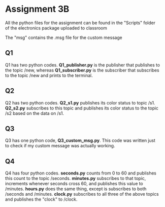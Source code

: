# Assignment 3B

All the python files for the assignment can be found in the "Scripts" folder of the electronics package uploaded to classroom

The "msg" contains the .msg file for the custom message

## Q1
Q1 has two python codes. **Q1_publisher.py** is the publisher that publishes to the topic /new, whereas **Q1_subscriber.py** is the subscriber that subscribes to the topic /new and prints to the terminal.

## Q2
Q2 has two python codes. **Q2_s1.py** publishes its color status to topic /s1. **Q2_s2.py** subscribes to this topic and publishes its color status to the topic /s2 based on the data on /s1.

## Q3
Q3 has one python code, **Q3_custom_msg.py**. This code was written just to check if my custom message was actually working.

## Q4
Q4 has four python codes. **seconds.py** counts from 0 to 60 and publishes this count to the topic /seconds. **minutes.py** subscribes to that topic, increments whenever seconds cross 60, and publishes this value to /minutes. **hours.py** does the same thing, except is subscribes to both /seconds and /minutes. **clock.py** subscribes to all three of the above topics and publishes the "clock" to /clock.